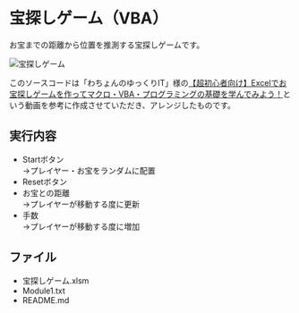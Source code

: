 # 宝探しゲーム（VBA）
お宝までの距離から位置を推測する宝探しゲームです。

![宝探しゲーム](https://user-images.githubusercontent.com/84171334/232251454-33fbae67-205c-4344-9433-e66e6e0109c5.jpg)

このソースコードは「わちょんのゆっくりIT」様の[【超初心者向け】Excelでお宝探しゲームを作ってマクロ・VBA・プログラミングの基礎を学んでみよう！](https://www.youtube.com/watch?v=-gYEbWqDpdg)という動画を参考に作成させていただき、アレンジしたものです。

## 実行内容
- Startボタン  
→プレイヤー・お宝をランダムに配置
- Resetボタン
- お宝との距離  
→プレイヤーが移動する度に更新
- 手数  
→プレイヤーが移動する度に増加

## ファイル
- 宝探しゲーム.xlsm
- Module1.txt
- README.md
